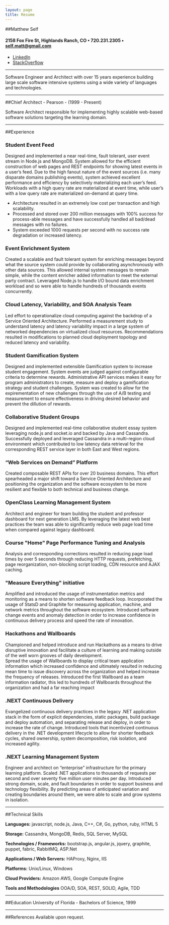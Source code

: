 ```yaml
---
layout: page
title: Resume
---
```


##Matthew Self

#### 2158 Fox Fire St, Highlands Ranch, CO • 720.231.2305 • self.matt@gmail.com

* [LinkedIn](http://www.linkedin.com/pub/matt-self/1/961/503)
* [StackOverflow](http://careers.stackoverflow.com/cv/edit/176752)


---
<div class="message">
  Software Engineer and Architect with over 15 years experience building large scale software intensive systems using a wide variety of languages and technologies.
</div>

---
##Chief Architect - Pearson - (1999 - Present)

<div class="message">
  Software Architect responsible for implementing highly scalable web-based software solutions targeting the learning domain.
</div>


---
##Experience

### Student Event Feed
Designed and implemented a near real-time, fault tolerant, user event stream in Node.js and MongoDB.  System allowed for the efficient construction of web pages and REST endpoints for showing latest events in a user’s feed.  Due to the high fanout nature of the event sources (i.e. many disparate domains publishing events), system achieved excellent performance and efficiency by selectively materializing each user’s feed.  Workloads with a high query rate are materialized at event time, while user’s with a low query rate are materialized on-demand at query time.

* Architecture resulted in an extremely low cost per transaction and high scalability.
* Processed and stored over 200 million messages with 100% success for process-able messages and have successfully handled all bad/dead messages with no failures.
* System exceeded 1000 requests per second with no success rate degradation or increased latency.

### Event Enrichment System
Created a scalable and fault tolerant system for enriching messages beyond what the source system could provide by collaborating asynchronously with other data sources.  This allowed internal system messages to remain simple, while the content enricher added information to meet the external party contract.  Leveraged Node.js to handle I/O bound data enrichment workload and so were able to handle hundreds of thousands events concurrently. 

### Cloud Latency, Variability, and SOA Analysis Team
Led effort to operationalize cloud computing against the backdrop of a Service Oriented Architecture.  Performed a measurement study to understand latency and latency variability impact in a large system of networked dependencies on virtualized cloud resources.  Recommendations resulted in modifications to planned cloud deployment topology and reduced latency and variability.

### Student Gamification System
Designed and implemented extensible Gamification system to increase student engagement.  System events are judged against configurable criteria to determine rewards.  Administrative API services makes it easy for program administrators to create, measure and deploy a gamification strategy and student challenges.  System was created to allow for the expirementation of new challenges through the use of A/B testing and measurement to ensure effectiveness in driving desired behavior and prevent the dillution of rewards.

### Collaborative Student Groups
Designed and implemented real-time collaborative student essay system leveraging node.js and socket.io and backed by Java and Cassandra. Successfully deployed and leveraged Cassandra in a multi-region cloud environment which contributed to low latency data retrieval for the corresponding REST service layer in both East and West regions.

### “Web Services on Demand” Platform
Created composable REST APIs for over 20 business domains.  This effort spearheaded a major shift toward a Service Oriented Architecture and positioning the organization and the software ecosystem to be more resilient and flexible to both technical and business change.

### OpenClass Learning Management System
Architect and engineer for team building the student and professor dashboard for next generation LMS.  By leveraging the latest web best practices the team was able to significantly reduce web page load time when compared against legacy dashboard.

### Course "Home" Page Performance Tuning and Analysis 
Analysis and corresponding corrections resulted in reducing page load times by over 5 seconds through reducing HTTP requests, prefetching, page reorganization, non-blocking script loading, CDN resource and AJAX caching.

### "Measure Everything" initiative
Amplified and introduced the usage of instrumentation metrics and monitoring as a means to shorten software feedback loop.  Incorporated the usage of StatsD and Graphite for measuring application, machine, and network metrics throughout the software ecosystem.  Introduced software change events and anomaly detection in order to increase confidence in continuous delivery process and speed the rate of innovation.

### Hackathons and Wallboards
Championed and helped introduce and run Hackathons as a means to drive disruptive innovation and facilitate a culture of learning and making outside of the well worn grooves of daily development.  
Spread the usage of Wallboards to display critical team application information which increased confidence and ultimately resulted in reducing mean time to issue discovery across the organization and helped increase the frequency of releases.  Introduced the first Wallboard as a team information radiator, this led to hundreds of Wallboards throughout the organization and had a far reaching impact

### .NEXT Continuous Delivery
Evangelized continuous delivery practices in the legacy .NET application stack in the form of explicit dependencies, static packages, build package and deploy automation, and separating release and deploy, in order to increase the rate of change.  Introduced tools that incentivized continuous delivery in the .NET development lifecycle to allow for shorter feedback cycles, shared ownership, system decomposition, risk isolation, and increased agility. 

### .NEXT Learning Management System

Engineer and architect on “enterprise” infrastructure for the primary learning platform.  Scaled .NET applications to thousands of requests per second and over seventy five million user minutes per day.  Introduced strong domain, scale, and fault boundaries in order to support business and technology flexibility.  By predicting areas of anticipated variation and creating boundaries around them, we were able to scale and grow systems in isolation.

---

##Technical Skills

**Languages:** javascript, node.js, Java, C++, C#, Go, python, ruby, HTML 5

**Storage:** Cassandra, MongoDB, Redis, SQL Server, MySQL

**Technologies / Frameworks:** bootstrap.js, angular.js, jquery, graphite, puppet, fabric, RabbitMQ, ASP.Net

**Applications / Web Servers:** HAProxy, Nginx, IIS

**Platforms:** Unix/Linux, Windows

**Cloud Providers:** Amazon AWS, Google Compute Engine

**Tools and Methodologies** OOA/D, SOA, REST, SOLID, Agile, TDD

---
##Education
University of Florida - Bachelors of Science, 1999

---
##References
Available upon request.

